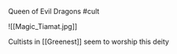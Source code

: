 Queen of Evil Dragons
#cult 

![[Magic_Tiamat.jpg]]

Cultists in [[Greenest]] seem to worship this deity